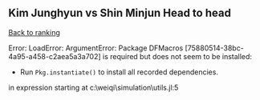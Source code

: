 ## Kim Junghyun vs Shin Minjun Head to head

[Back to ranking](../../index.md)




Error: LoadError: ArgumentError: Package DFMacros [75880514-38bc-4a95-a458-c2aea5a3a702] is required but does not seem to be installed:
 - Run `Pkg.instantiate()` to install all recorded dependencies.

in expression starting at c:\weiqi\simulation\utils.jl:5




